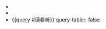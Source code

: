 - <script type="text/javascript" src="https://www.douban.com/service/badge/Aether_Q/?selection=latest&amp;picsize=small&amp;show=collection&amp;n=10&amp;hidelogo=on&amp;cat=drama%7Cmovie%7Cbook%7Cmusic&amp;columns=5"></script>
-
- {{query #读看听}}
  query-table:: false